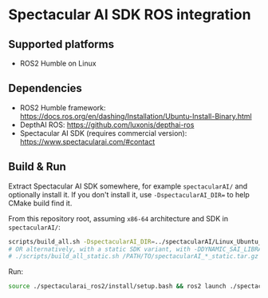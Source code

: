 # Spectacular AI SDK ROS integration

## Supported platforms

* ROS2 Humble on Linux

## Dependencies

* ROS2 Humble framework: https://docs.ros.org/en/dashing/Installation/Ubuntu-Install-Binary.html
* DepthAI ROS: https://github.com/luxonis/depthai-ros
* Spectacular AI SDK (requires commercial version): https://www.spectacularai.com/#contact

## Build & Run

Extract Spectacular AI SDK somewhere, for example `spectacularAI/` and optionally install it. If you don't install it, use `-DspectacularAI_DIR=` to help CMake build find it.

From this repository root, assuming `x86-64` architecture and SDK in `spectacularAI/`:
```bash
scripts/build_all.sh -DspectacularAI_DIR=../spectacularAI/Linux_Ubuntu_x86-64/lib/cmake/spectacularAI -DDYNAMIC_SAI_LIBRARY=ON
# OR alternatively, with a static SDK variant, with -DDYNAMIC_SAI_LIBRARY=OFF
# ./scripts/build_all_static.sh /PATH/TO/spectacularAI_*_static.tar.gz
```

Run:
```bash
source ./spectacularai_ros2/install/setup.bash && ros2 launch ./spectacularai_ros2/launch/oak_d.launch.py
```
